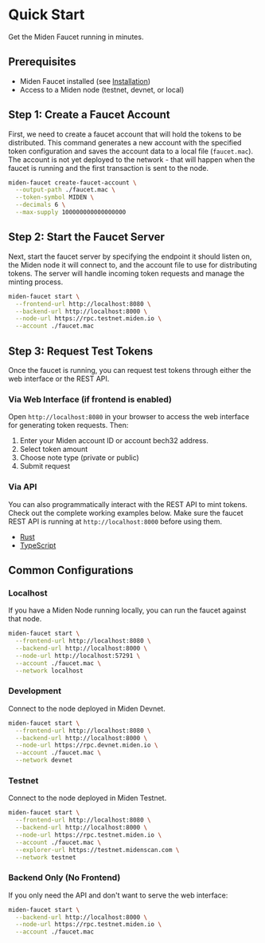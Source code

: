# Quick Start

Get the Miden Faucet running in minutes.

## Prerequisites

- Miden Faucet installed (see [Installation](./installation.md))
- Access to a Miden node (testnet, devnet, or local)

## Step 1: Create a Faucet Account

First, we need to create a faucet account that will hold the tokens to be distributed. This command generates a new account with the specified token configuration and saves the account data to a local file (`faucet.mac`). The account is not yet deployed to the network - that will happen when the faucet is running and the first transaction is sent to the node.

```bash
miden-faucet create-faucet-account \
  --output-path ./faucet.mac \
  --token-symbol MIDEN \
  --decimals 6 \
  --max-supply 100000000000000000
```

## Step 2: Start the Faucet Server

Next, start the faucet server by specifying the endpoint it should listen on, the Miden node it will connect to, and the account file to use for distributing tokens. The server will handle incoming token requests and manage the minting process.

```bash
miden-faucet start \
  --frontend-url http://localhost:8080 \
  --backend-url http://localhost:8000 \
  --node-url https://rpc.testnet.miden.io \
  --account ./faucet.mac
```

## Step 3: Request Test Tokens

Once the faucet is running, you can request test tokens through either the web interface or the REST API.

### Via Web Interface (if frontend is enabled)

Open `http://localhost:8080` in your browser to access the web interface for generating token requests. Then:

1. Enter your Miden account ID or account bech32 address.
2. Select token amount
3. Choose note type (private or public)
4. Submit request

### Via API

You can also programmatically interact with the REST API to mint tokens. Check out the complete working examples below. Make sure the faucet REST API is running at `http://localhost:8000` before using them.
- [Rust](../examples/rust/request_tokens.rs)
- [TypeScript](../examples/typescript/request_tokens.ts)

## Common Configurations

### Localhost

If you have a Miden Node running locally, you can run the faucet against that node.

```bash
miden-faucet start \
  --frontend-url http://localhost:8080 \
  --backend-url http://localhost:8000 \
  --node-url http://localhost:57291 \
  --account ./faucet.mac \
  --network localhost
```

### Development

Connect to the node deployed in Miden Devnet.

```bash
miden-faucet start \
  --frontend-url http://localhost:8080 \
  --backend-url http://localhost:8000 \
  --node-url https://rpc.devnet.miden.io \
  --account ./faucet.mac \
  --network devnet
```

### Testnet

Connect to the node deployed in Miden Testnet.

```bash
miden-faucet start \
  --frontend-url http://localhost:8080 \
  --backend-url http://localhost:8000 \
  --node-url https://rpc.testnet.miden.io \
  --account ./faucet.mac \
  --explorer-url https://testnet.midenscan.com \
  --network testnet
``` 

### Backend Only (No Frontend)

If you only need the API and don't want to serve the web interface:

```bash
miden-faucet start \
  --backend-url http://localhost:8000 \
  --node-url https://rpc.testnet.miden.io \
  --account ./faucet.mac
```
